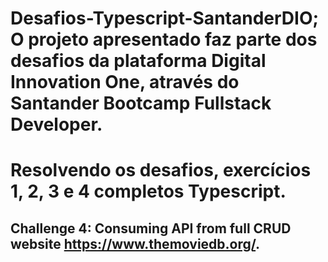# Desafios-Typescript-SantanderDIO; O projeto apresentado faz parte dos desafios da plataforma Digital Innovation One, através do Santander Bootcamp Fullstack Developer.
# Resolvendo os desafios, exercícios 1, 2, 3 e 4 completos Typescript.

## Challenge 4: Consuming API from full CRUD website https://www.themoviedb.org/.
